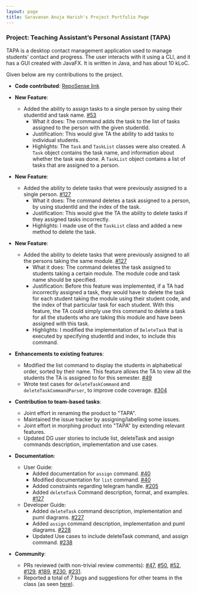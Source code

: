 ```yaml
---
layout: page
title: Saravanan Anuja Harish's Project Portfolio Page
---
```


### Project: Teaching Assistant’s Personal Assistant (TAPA)

TAPA is a desktop contact management application used to manage students' contact and progress. The user interacts with it using a CLI, and it has a GUI created with JavaFX. It is written in Java, and has about 10 kLoC.


Given below are my contributions to the project.


* **Code contributed**: [RepoSense link](https://nus-cs2103-ay2122s2.github.io/tp-dashboard/?search=harish-coding&breakdown=true)
    

* **New Feature**:
  * Added the ability to assign tasks to a single person by using their studentId and task name. [#53](https://github.com/AY2122S2-CS2103T-W09-4/tp/pull/53)
    * What it does: The command adds the task to the list of tasks assigned to the person with the given studentId.
    * Justification: This would give TA the ability to add tasks to individual students.
    * Highlights: The `Task` and `TaskList` classes were also created. A `Task` object contains the task name, and information about whether the task was done. A `TaskList` object contains a list of tasks that are assigned to a person.


* **New Feature**:
  * Added the ability to delete tasks that were previously assigned to a single person. [#127](https://github.com/AY2122S2-CS2103T-W09-4/tp/pull/127)
    * What it does: The command deletes a task assigned to a person, by using studentId and the index of the task.
    * Justification: This would give the TA the ability to delete tasks if they assigned tasks incorrectly.
    * Highlights: I made use of the `TaskList` class and added a new method to delete the task.

<div style="page-break-after: always;"></div>

* **New Feature**:
  * Added the ability to delete tasks that were previously assigned to all the persons taking the same module. [#127](https://github.com/AY2122S2-CS2103T-W09-4/tp/pull/127)
    * What it does: The command deletes the task assigned to students taking a certain module. The module code and task name should be specified.
    * Justification: Before this feature was implemented, if a TA had incorrectly assigned a task, they would have to delete the task for each student taking the module using their student code, and the index of that particular task for each student. With this feature, the TA could simply use this command to delete a task for all the students who are taking this module and have been assigned with this task.
    * Highlights: I modified the implementation of `DeleteTask` that is executed by specifying studentId and index, to include this command.


* **Enhancements to existing features**:
    * Modified the list command to display the students in alphabetical order, sorted by their name. This feature allows the TA to view all the students the TA is assigned to for this semester. [#49](https://github.com/AY2122S2-CS2103T-W09-4/tp/pull/49)
    * Wrote test cases for `deleteTaskCommand` and `deleteTaskCommandParser`, to improve code coverage. [#304](https://github.com/AY2122S2-CS2103T-W09-4/tp/pull/304)


* **Contribution to team-based tasks**:
  * Joint effort in renaming the product to "TAPA".
  * Maintained the issue tracker by assigning/labelling some issues.
  * Joint effort in morphing product into "TAPA" by extending relevant features.
  * Updated DG user stories to include list, deleteTask and assign commands description, implementation and use cases.


* **Documentation**:
    * User Guide:
        * Added documentation for `assign` command. [#40](https://github.com/AY2122S2-CS2103T-W09-4/tp/pull/40)
        * Modified documentation for `list` command. [#40](https://github.com/AY2122S2-CS2103T-W09-4/tp/pull/40)
        * Added constraints regarding telegram handle. [#205](https://github.com/AY2122S2-CS2103T-W09-4/tp/pull/205)
        * Added `deleteTask` Command description, format, and examples. [#127](https://github.com/AY2122S2-CS2103T-W09-4/tp/pull/127)
    * Developer Guide:
        * Added `deleteTask` command description, implementation and puml diagrams. [#227](https://github.com/AY2122S2-CS2103T-W09-4/tp/pull/227)
        * Added `assign` command description, implementation and puml diagrams. [#228](https://github.com/AY2122S2-CS2103T-W09-4/tp/pull/228)
        * Updated Use cases to include deleteTask command, and assign command. [#238](https://github.com/AY2122S2-CS2103T-W09-4/tp/pull/238)


* **Community**:
    * PRs reviewed (with non-trivial review comments): [#47](https://github.com/AY2122S2-CS2103T-W09-4/tp/pull/47), [#50](https://github.com/AY2122S2-CS2103T-W09-4/tp/pull/50), [#52](https://github.com/AY2122S2-CS2103T-W09-4/tp/pull/52), [#129](https://github.com/AY2122S2-CS2103T-W09-4/tp/pull/129), [#189](https://github.com/AY2122S2-CS2103T-W09-4/tp/pull/189), [#230](https://github.com/AY2122S2-CS2103T-W09-4/tp/pull/230), [#231](https://github.com/AY2122S2-CS2103T-W09-4/tp/pull/231).
    * Reported a total of 7 bugs and suggestions for other teams in the class (as seen [here](https://github.com/harish-coding/ped/issues)).


